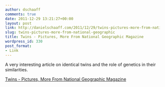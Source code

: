 ```yaml
---
author: dschaaff
comments: true
date: 2011-12-29 13:21:27+00:00
layout: post
link: http://danielschaaff.com/2011/12/29/twins-pictures-more-from-national-geographic/
slug: twins-pictures-more-from-national-geographic
title: Twins - Pictures, More From National Geographic Magazine
wordpress_id: 330
post_format:
- Link
---
```


A very interesting article on identical twins and the role of genetics in their similarities.

  
[Twins - Pictures, More From National Geographic Magazine](http://ngm.nationalgeographic.com/2012/01/twins/miller-text)

